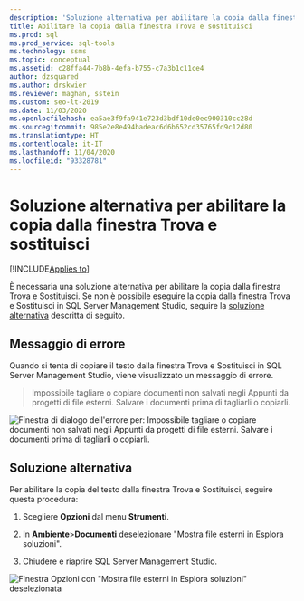 ```yaml
---
description: 'Soluzione alternativa per abilitare la copia dalla finestra Trova e sostituisci '
title: Abilitare la copia dalla finestra Trova e sostituisci
ms.prod: sql
ms.prod_service: sql-tools
ms.technology: ssms
ms.topic: conceptual
ms.assetid: c28ffa44-7b8b-4efa-b755-c7a3b1c11ce4
author: dzsquared
ms.author: drskwier
ms.reviewer: maghan, sstein
ms.custom: seo-lt-2019
ms.date: 11/03/2020
ms.openlocfilehash: ea5ae3f9fa941e723d3bdf10de0ec900310cc28d
ms.sourcegitcommit: 985e2e8e494badeac6d6b652cd35765fd9c12d80
ms.translationtype: HT
ms.contentlocale: it-IT
ms.lasthandoff: 11/04/2020
ms.locfileid: "93328781"
---
```

# <a name="workaround-to-enable-copying-from-find-and-replace-window"></a>Soluzione alternativa per abilitare la copia dalla finestra Trova e sostituisci

[!INCLUDE[Applies to](../../includes/appliesto-ss-asdb-asdw-xxx-md.md)]

È necessaria una soluzione alternativa per abilitare la copia dalla finestra Trova e Sostituisci.  Se non è possibile eseguire la copia dalla finestra Trova e Sostituisci in SQL Server Management Studio, seguire la [soluzione alternativa](#workaround) descritta di seguito.

## <a name="error-message"></a>Messaggio di errore

Quando si tenta di copiare il testo dalla finestra Trova e Sostituisci in SQL Server Management Studio, viene visualizzato un messaggio di errore.

> Impossibile tagliare o copiare documenti non salvati negli Appunti da progetti di file esterni. Salvare i documenti prima di tagliarli o copiarli.

![Finestra di dialogo dell'errore per: Impossibile tagliare o copiare documenti non salvati negli Appunti da progetti di file esterni. Salvare i documenti prima di tagliarli o copiarli.](../media/troubleshoot/unable-copy-find-replace-window.png)

## <a name="workaround"></a>Soluzione alternativa

Per abilitare la copia del testo dalla finestra Trova e Sostituisci, seguire questa procedura:

1. Scegliere **Opzioni** dal menu **Strumenti**.

2. In **Ambiente**>**Documenti** deselezionare "Mostra file esterni in Esplora soluzioni".

3. Chiudere e riaprire SQL Server Management Studio.

![Finestra Opzioni con "Mostra file esterni in Esplora soluzioni" deselezionata](../media/troubleshoot/fix-copy-find-replace-window.png)

